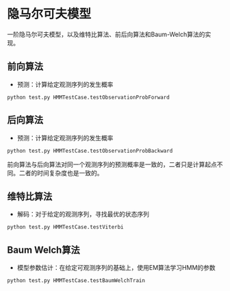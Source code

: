 # 隐马尔可夫模型

一阶隐马尔可夫模型，以及维特比算法、前后向算法和Baum-Welch算法的实现。

## 前向算法

* 预测：计算给定观测序列的发生概率

```
python test.py HMMTestCase.testObservationProbForward
```

## 后向算法

* 预测：计算给定观测序列的发生概率

```
python test.py HMMTestCase.testObservationProbBackward
```

前向算法与后向算法对同一个观测序列的预测概率是一致的，二者只是计算起点不同。二者的时间复杂度也是一致的。

## 维特比算法

* 解码：对于给定的观测序列，寻找最优的状态序列

```
python test.py HMMTestCase.testViterbi
```

## Baum Welch算法

* 模型参数估计：在给定可观测序列的基础上，使用EM算法学习HMM的参数

```
python test.py HMMTestCase.testBaumWelchTrain
```